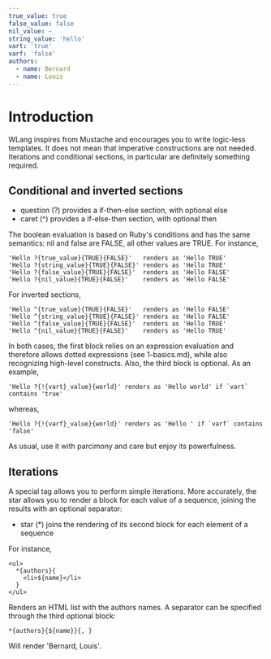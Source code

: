 ```yaml
---
true_value: true
false_value: false
nil_value: ~
string_value: 'hello'
vart: 'true'
varf: 'false'
authors:
  - name: Bernard
  - name: Louis
---
```

# Introduction

WLang inspires from Mustache and encourages you to write logic-less templates. It does not mean that imperative constructions are not needed. Iterations and conditional sections, in particular are definitely something required.

## Conditional and inverted sections

* question (?) provides a if-then-else section, with optional else
* caret    (^) provides a if-else-then section, with optional then

The boolean evaluation is based on Ruby's conditions and has the same semantics: nil and false are FALSE, all other values are TRUE. For instance,

    'Hello ?{true_value}{TRUE}{FALSE}'   renders as 'Hello TRUE'
    'Hello ?{string_value}{TRUE}{FALSE}' renders as 'Hello TRUE'
    'Hello ?{false_value}{TRUE}{FALSE}'  renders as 'Hello FALSE'
    'Hello ?{nil_value}{TRUE}{FALSE}'    renders as 'Hello FALSE'

For inverted sections,

    'Hello ^{true_value}{TRUE}{FALSE}'   renders as 'Hello FALSE'
    'Hello ^{string_value}{TRUE}{FALSE}' renders as 'Hello FALSE'
    'Hello ^{false_value}{TRUE}{FALSE}'  renders as 'Hello TRUE'
    'Hello ^{nil_value}{TRUE}{FALSE}'    renders as 'Hello TRUE'

In both cases, the first block relies on an expression evaluation and therefore allows dotted expressions (see 1-basics.md), while also recognizing high-level constructs. Also, the third block is optional. As an example,

    'Hello ?{!{vart}_value}{world}' renders as 'Hello world' if `vart` contains 'true'

whereas,

    'Hello ?{!{varf}_value}{world}' renders as 'Hello ' if `varf` contains 'false'

As usual, use it with parcimony and care but enjoy its powerfulness.

## Iterations

A special tag allows you to perform simple iterations. More accurately, the star allows you to render a block for each value of a sequence, joining the results with an optional separator:

* star (*) joins the rendering of its second block for each element of a sequence

For instance,

    <ul>
      *{authors}{
        <li>${name}</li>
      }
    </ul>

Renders an HTML list with the authors names. A separator can be specified through the third optional block:

    *{authors}{${name}}{, }
    
Will render 'Bernard, Louis'.